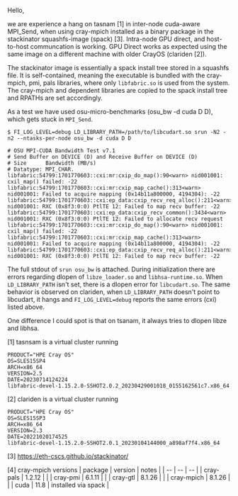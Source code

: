 Hello,

we are experience a hang on tasnam [1] in inter-node cuda-aware MPI_Send, when
using cray-mpich installed as a binary package in the stackinator squashfs-image
(spack) [3]. Intra-node GPU direct, and host-to-host communcation is working.
GPU Direct works as expected using the same image on a different machine with older CrayOS 
(clariden [2]).

The stackinator image is essentially a spack install tree stored in a squashfs
file. It is self-contained, meaning the executable is bundled with the
cray-mpich, pmi, pals libraries, where only `libfabric.so` is used from the
system. The cray-mpich and dependent libraries are copied to the spack install
tree and RPATHs are set accordingly.


As a test we have used osu-micro-benchmarks (osu_bw -d cuda D D), which gets stuck in `MPI_Send`.

```
$ FI_LOG_LEVEL=debug LD_LIBRARY_PATH=/path/to/libcudart.so srun -N2 -n2 --ntasks-per-node osu_bw -d cuda D D
```

```
# OSU MPI-CUDA Bandwidth Test v7.1
# Send Buffer on DEVICE (D) and Receive Buffer on DEVICE (D)
# Size      Bandwidth (MB/s)
# Datatype: MPI_CHAR.
libfabric:54799:1701770603::cxi:mr:cxip_do_map():90<warn> nid001001: cxil_map() failed: -22
libfabric:54799:1701770603::cxi:mr:cxip_map_cache():313<warn> nid001001: Failed to acquire mapping (0x14b11a800000, 4194304): -22
libfabric:54799:1701770603::cxi:ep_data:cxip_recv_req_alloc():211<warn> nid001001: RXC (0x8f3:0:0) PtlTE 12: Failed to map recv buffer: -22
libfabric:54799:1701770603::cxi:ep_data:cxip_recv_common():3434<warn> nid001001: RXC (0x8f3:0:0) PtlTE 12: Failed to allocate recv request
libfabric:54799:1701770603::cxi:mr:cxip_do_map():90<warn> nid001001: cxil_map() failed: -22
libfabric:54799:1701770603::cxi:mr:cxip_map_cache():313<warn> nid001001: Failed to acquire mapping (0x14b11a800000, 4194304): -22
libfabric:54799:1701770603::cxi:ep_data:cxip_recv_req_alloc():211<warn> nid001001: RXC (0x8f3:0:0) PtlTE 12: Failed to map recv buffer: -22
```

The full stdout of `srun osu_bw` is attached. During initialization there are
errors regarding dlopen of `libze_loader.so` and `libhsa-runtime.so`. When
`LD_LIBRARY_PATH` isn't set, there is a dlopen error for `libcudart.so`. The
same behavior is observed on clariden, when `LD_LIBRARY_PATH` doesn't point to
libcudart, it hangs and `FI_LOG_LEVEL=debug` reports the same errors (cxi)
listed above.

One difference I could spot is that on tsanam, it always tries to dlopen libze and libhsa. 



[1] tasnsam is a virtual cluster running
```
PRODUCT="HPE Cray OS"
OS=SLES15SP4
ARCH=x86_64
VERSION=2.5
DATE=20230714124224
libfabric-devel-1.15.2.0-SSHOT2.0.2_20230429001018_0155162561c7.x86_64
```

[2] clariden is a virtual cluster running
```
PRODUCT="HPE Cray OS"
OS=SLES15SP3
ARCH=x86_64
VERSION=2.3
DATE=20221020174525
libfabric-devel-1.15.2.0-SSHOT2.0.1_20230104144000_a898af7f4.x86_64
```

[3] https://eth-cscs.github.io/stackinator/ 

[4] cray-mpich versions
| package | version | notes |
| -- | -- | -- |
| cray-pals  | 1.2.12 |                     |
| cray-pmi   | 6.1.11 |                     |
| cray-gtl   | 8.1.26 |                     |
| cray-mpich | 8.1.26 |                     |
| cuda       | 11.8   | installed via spack |

